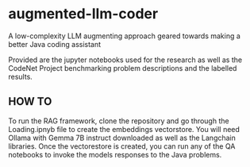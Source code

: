 # augmented-llm-coder
 A low-complexity LLM augmenting approach geared towards making a better Java coding assistant  
 
 Provided are the jupyter notebooks used for the research as well as the CodeNet Project benchmarking problem descriptions and the labelled results.
 
## HOW TO
To run the RAG framework, clone the repository and go through the Loading.ipnyb file to create the embeddings vectorstore. You will need Ollama with Gemma 7B instruct downloaded as well as the Langchain libraries. 
Once the vectorestore is created, you can run any of the QA notebooks to invoke the models responses to the Java problems.
